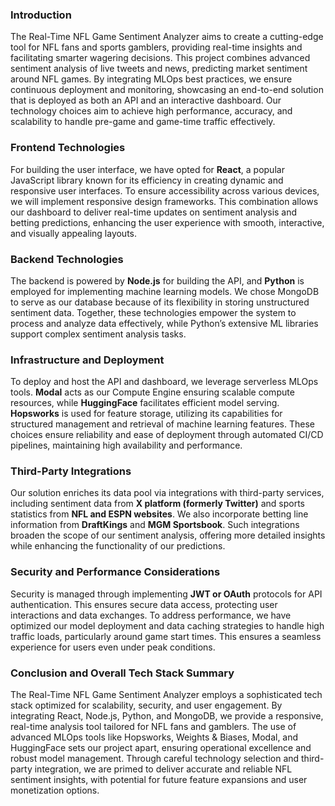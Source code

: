 ### Introduction

The Real-Time NFL Game Sentiment Analyzer aims to create a cutting-edge tool for NFL fans and sports gamblers, providing real-time insights and facilitating smarter wagering decisions. This project combines advanced sentiment analysis of live tweets and news, predicting market sentiment around NFL games. By integrating MLOps best practices, we ensure continuous deployment and monitoring, showcasing an end-to-end solution that is deployed as both an API and an interactive dashboard. Our technology choices aim to achieve high performance, accuracy, and scalability to handle pre-game and game-time traffic effectively.

### Frontend Technologies

For building the user interface, we have opted for **React**, a popular JavaScript library known for its efficiency in creating dynamic and responsive user interfaces. To ensure accessibility across various devices, we will implement responsive design frameworks. This combination allows our dashboard to deliver real-time updates on sentiment analysis and betting predictions, enhancing the user experience with smooth, interactive, and visually appealing layouts.

### Backend Technologies

The backend is powered by **Node.js** for building the API, and **Python** is employed for implementing machine learning models. We chose MongoDB to serve as our database because of its flexibility in storing unstructured sentiment data. Together, these technologies empower the system to process and analyze data effectively, while Python’s extensive ML libraries support complex sentiment analysis tasks.

### Infrastructure and Deployment

To deploy and host the API and dashboard, we leverage serverless MLOps tools. **Modal** acts as our Compute Engine ensuring scalable compute resources, while **HuggingFace** facilitates efficient model serving. **Hopsworks** is used for feature storage, utilizing its capabilities for structured management and retrieval of machine learning features. These choices ensure reliability and ease of deployment through automated CI/CD pipelines, maintaining high availability and performance.

### Third-Party Integrations

Our solution enriches its data pool via integrations with third-party services, including sentiment data from **X platform (formerly Twitter)** and sports statistics from **NFL and ESPN websites**. We also incorporate betting line information from **DraftKings** and **MGM Sportsbook**. Such integrations broaden the scope of our sentiment analysis, offering more detailed insights while enhancing the functionality of our predictions.

### Security and Performance Considerations

Security is managed through implementing **JWT or OAuth** protocols for API authentication. This ensures secure data access, protecting user interactions and data exchanges. To address performance, we have optimized our model deployment and data caching strategies to handle high traffic loads, particularly around game start times. This ensures a seamless experience for users even under peak conditions.

### Conclusion and Overall Tech Stack Summary

The Real-Time NFL Game Sentiment Analyzer employs a sophisticated tech stack optimized for scalability, security, and user engagement. By integrating React, Node.js, Python, and MongoDB, we provide a responsive, real-time analysis tool tailored for NFL fans and gamblers. The use of advanced MLOps tools like Hopsworks, Weights & Biases, Modal, and HuggingFace sets our project apart, ensuring operational excellence and robust model management. Through careful technology selection and third-party integration, we are primed to deliver accurate and reliable NFL sentiment insights, with potential for future feature expansions and user monetization options.
